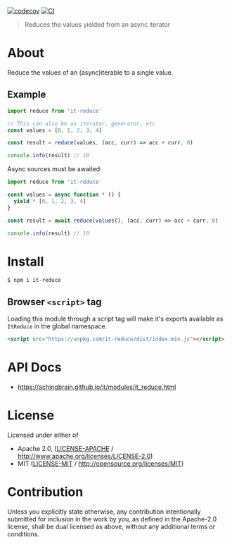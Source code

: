 [![codecov](https://img.shields.io/codecov/c/github/achingbrain/it.svg?style=flat-square)](https://codecov.io/gh/achingbrain/it)
[![CI](https://img.shields.io/github/actions/workflow/status/achingbrain/it/js-test-and-release.yml?branch=main\&style=flat-square)](https://github.com/achingbrain/it/actions/workflows/js-test-and-release.yml?query=branch%3Amain)

> Reduces the values yielded from an async iterator

# About

Reduce the values of an (async)iterable to a single value.

## Example

```javascript
import reduce from 'it-reduce'

// This can also be an iterator, generator, etc
const values = [0, 1, 2, 3, 4]

const result = reduce(values, (acc, curr) => acc + curr, 0)

console.info(result) // 10
```

Async sources must be awaited:

```javascript
import reduce from 'it-reduce'

const values = async function * () {
  yield * [0, 1, 2, 3, 4]
}

const result = await reduce(values(), (acc, curr) => acc + curr, 0)

console.info(result) // 10
```

# Install

```console
$ npm i it-reduce
```

## Browser `<script>` tag

Loading this module through a script tag will make it's exports available as `ItReduce` in the global namespace.

```html
<script src="https://unpkg.com/it-reduce/dist/index.min.js"></script>
```

# API Docs

- <https://achingbrain.github.io/it/modules/it_reduce.html>

# License

Licensed under either of

- Apache 2.0, ([LICENSE-APACHE](LICENSE-APACHE) / <http://www.apache.org/licenses/LICENSE-2.0>)
- MIT ([LICENSE-MIT](LICENSE-MIT) / <http://opensource.org/licenses/MIT>)

# Contribution

Unless you explicitly state otherwise, any contribution intentionally submitted for inclusion in the work by you, as defined in the Apache-2.0 license, shall be dual licensed as above, without any additional terms or conditions.
